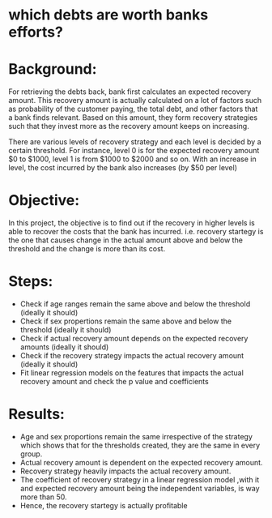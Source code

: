 # which debts are worth banks efforts?

# Background:
For retrieving the debts back, bank first calculates an expected recovery amount.
This recovery amount is actually calculated on a lot of factors such as probability of the customer paying, the total debt, and other factors that a bank finds relevant.
Based on this amount, they form recovery strategies such that they invest more as the recovery amount keeps on increasing.

There are various levels of recovery strategy and each level is decided by a certain threshold. 
For instance, level 0 is for the expected recovery amount $0 to $1000, level 1 is from $1000 to $2000 and so on. 
With an increase in level, the cost incurred by the bank also increases (by $50 per level)

# Objective:
In this project, the objective is to find out if the recovery in higher levels is able to recover the costs that the bank has incurred.
i.e. recovery startegy is the one that causes change in the actual amount above and below the threshold and the change is more than its cost.

# Steps:
- Check if age ranges remain the same above and below the threshold (ideally it should)
- Check if sex propertions remain the same above and below the threshold (ideally it should)
- Check if actual recovery amount depends on the expected recovery amounts (ideally it should)
- Check if the recovery strategy impacts the actual recovery amount (ideally it should)
- Fit linear regression models on the features that impacts the actual recovery amount and check the p value and coefficients

# Results:
- Age and sex proportions remain the same irrespective of the strategy which shows that for the thresholds created, they are the same in every group.
- Actual recovery amount is dependent on the expected recovery amount.
- Recovery strategy heavily impacts the actual recovery amount.
- The coefficient of recovery strategy in a linear regression model ,with it and expected recovery amount being the independent variables, is way more than 50.
- Hence, the recovery startegy is actually profitable
